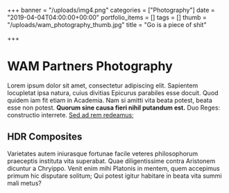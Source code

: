 +++
banner = "/uploads/img4.png"
categories = ["Photography"]
date = "2019-04-04T04:00:00+00:00"
portfolio_items = []
tags = []
thumb = "/uploads/wam_photography_thumb.jpg"
title = "Go is a piece of shit"

+++
# WAM Partners Photography

Lorem ipsum dolor sit amet, consectetur adipiscing elit. Sapientem locupletat ipsa natura, cuius divitias Epicurus parabiles esse docuit. Quod quidem iam fit etiam in Academia. Nam si amitti vita beata potest, beata esse non potest. **Quorum sine causa fieri nihil putandum est.** Duo Reges: constructio interrete. [Sed ad rem redeamus;](http://loripsum.net/)

## HDR Composites

Varietates autem iniurasque fortunae facile veteres philosophorum praeceptis instituta vita superabat. Quae diligentissime contra Aristonem dicuntur a Chryippo. Venit enim mihi Platonis in mentem, quem accepimus primum hic disputare solitum; Qui potest igitur habitare in beata vita summi mali metus?